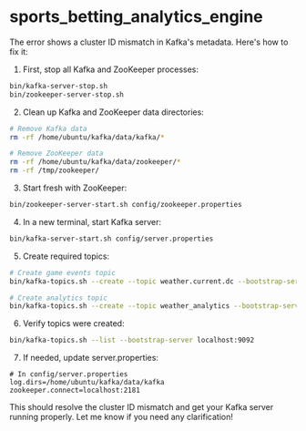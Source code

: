 # sports_betting_analytics_engine

The error shows a cluster ID mismatch in Kafka's metadata. Here's how to fix it:

1. First, stop all Kafka and ZooKeeper processes:
```bash
bin/kafka-server-stop.sh
bin/zookeeper-server-stop.sh
```

2. Clean up Kafka and ZooKeeper data directories:
```bash
# Remove Kafka data
rm -rf /home/ubuntu/kafka/data/kafka/*

# Remove ZooKeeper data
rm -rf /home/ubuntu/kafka/data/zookeeper/*
rm -rf /tmp/zookeeper/
```

3. Start fresh with ZooKeeper:
```bash
bin/zookeeper-server-start.sh config/zookeeper.properties
```

4. In a new terminal, start Kafka server:
```bash
bin/kafka-server-start.sh config/server.properties
```

5. Create required topics:
```bash
# Create game events topic
bin/kafka-topics.sh --create --topic weather.current.dc --bootstrap-server localhost:9092 --partitions 1 --replication-factor 1

# Create analytics topic
bin/kafka-topics.sh --create --topic weather_analytics --bootstrap-server localhost:9092 --partitions 1 --replication-factor 1

```

6. Verify topics were created:
```bash
bin/kafka-topics.sh --list --bootstrap-server localhost:9092
```

7. If needed, update server.properties:
```properties
# In config/server.properties
log.dirs=/home/ubuntu/kafka/data/kafka
zookeeper.connect=localhost:2181
```

This should resolve the cluster ID mismatch and get your Kafka server running properly. Let me know if you need any clarification!
